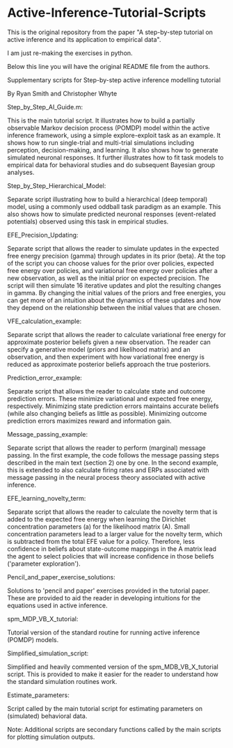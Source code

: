 # Active-Inference-Tutorial-Scripts

This is the original repository from the paper "A step-by-step tutorial on active inference and its application to empirical data".

I am just re-making the exercises in python.

Below this line you will have the original README file from the authors.

Supplementary scripts for Step-by-step active inference modelling tutorial

By Ryan Smith and Christopher Whyte

Step_by_Step_AI_Guide.m: 

This is the main tutorial script. It illustrates how to build a partially observable Markov decision process (POMDP) model within the active inference framework, using  a simple explore-exploit task as an example. It shows how to run single-trial and multi-trial simulations including perception, decision-making, and learning. It also shows how to generate simulated neuronal responses. It further illustrates how to fit task models to empirical data for behavioral studies and do subsequent Bayesian group analyses.

Step_by_Step_Hierarchical_Model:

Separate script illustrating how to build a hierarchical (deep temporal) model, using a commonly used oddball task paradigm as an example. This also shows how to simulate predicted neuronal responses (event-related potentials) observed using this task in empirical studies.

EFE_Precision_Updating:

Separate script that allows the reader to simulate updates in the expected free energy precision (gamma) through updates in its prior (beta). At the top of the script you can choose values for the prior over policies, expected free energy over policies, and variational free energy over policies after a new observation, as well as the initial prior on expected precision. The script will then simulate 16 iterative updates and plot the resulting changes in gamma. By changing the initial values of the priors and free energies, you can get more of an intuition about the dynamics of these updates and how they depend on the relationship between the initial values that are chosen.

VFE_calculation_example:

Separate script that allows the reader to calculate variational free energy for approximate posterior beliefs given a new observation. The reader can specify a generative model (priors and likelihood matrix) and an observation, and then experiment with how variational free energy is reduced as approximate posterior beliefs approach the true posteriors.

Prediction_error_example:

Separate script that allows the reader to calculate state and outcome prediction errors. These minimize variational and expected free energy, respectively. Minimizing state prediction errors maintains accurate beliefs (while also changing beliefs as little as possible). Minimizing outcome prediction errors maximizes reward and information gain.

Message_passing_example:

Separate script that allows the reader to perform (marginal) message passing. In the first example, the code follows the message passing steps described in the main text (section 2) one by one. In the second example, this is extended to also calculate firing rates and ERPs associated with message passing in the neural process theory associated with active inference.

EFE_learning_novelty_term:

Separate script that allows the reader to calculate the novelty term that is added to the expected free energy when learning the Dirichlet concentration parameters (a) for the likelihood matrix (A). Small concentration parameters lead to a larger value for the novelty term, which is subtracted from the total EFE value for a policy. Therefore, less confidence in beliefs about state-outcome mappings in the A matrix lead the agent to select policies that will increase confidence in those beliefs ('parameter exploration').

Pencil_and_paper_exercise_solutions:

Solutions to 'pencil and paper' exercises provided in the tutorial paper. These are provided to aid the reader in developing intuitions for the equations used in active inference.

spm_MDP_VB_X_tutorial:

Tutorial version of the standard routine for running active inference (POMDP) models.

Simplified_simulation_script:

Simplified and heavily commented version of the spm_MDB_VB_X_tutorial script. This is provided to make it easier for the reader to understand how the standard simulation routines work.

Estimate_parameters: 

Script called by the main tutorial script for estimating parameters on (simulated) behavioral data.

Note: Additional scripts are secondary functions called by the main scripts for plotting simulation outputs.
